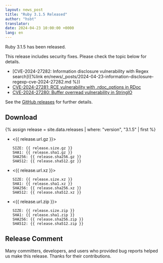 ```yaml
---
layout: news_post
title: "Ruby 3.1.5 Released"
author: "hsbt"
translator:
date: 2024-04-23 10:00:00 +0000
lang: en
---
```


Ruby 3.1.5 has been released.

This release includes security fixes.
Please check the topic below for details.

* [CVE-2024-27282: Information disclosure vulnerability with Regex search]({%link en/news/_posts/2024-04-23-information-disclosure-regexp-cve-2024-27282.md %})
* [CVE-2024-27281: RCE vulnerability with .rdoc_options in RDoc](https://www.ruby-lang.org/en/news/2024/03/21/rce-rdoc-cve-2024-27281/)
* [CVE-2024-27280: Buffer overread vulnerability in StringIO](https://www.ruby-lang.org/en/news/2024/03/21/buffer-overread-cve-2024-27280/)

See the [GitHub releases](https://github.com/ruby/ruby/releases/tag/v3_1_5) for further details.

## Download

{% assign release = site.data.releases | where: "version", "3.1.5" | first %}

* <{{ release.url.gz }}>

      SIZE: {{ release.size.gz }}
      SHA1: {{ release.sha1.gz }}
      SHA256: {{ release.sha256.gz }}
      SHA512: {{ release.sha512.gz }}

* <{{ release.url.xz }}>

      SIZE: {{ release.size.xz }}
      SHA1: {{ release.sha1.xz }}
      SHA256: {{ release.sha256.xz }}
      SHA512: {{ release.sha512.xz }}

* <{{ release.url.zip }}>

      SIZE: {{ release.size.zip }}
      SHA1: {{ release.sha1.zip }}
      SHA256: {{ release.sha256.zip }}
      SHA512: {{ release.sha512.zip }}

## Release Comment

Many committers, developers, and users who provided bug reports helped us make this release.
Thanks for their contributions.
